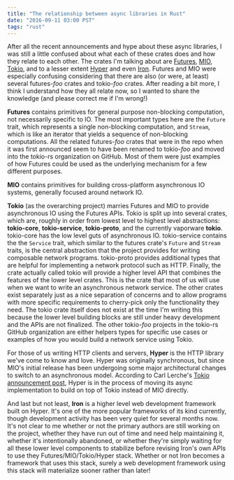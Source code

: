 ```yaml
---
title: "The relationship between async libraries in Rust"
date: "2016-09-11 03:00 PST"
tags: "rust"
---
```

After all the recent announcements and hype about these async libraries, I was still a little confused about what each of these crates does and how they relate to each other.
The crates I'm talking about are [Futures](https://github.com/alexcrichton/futures-rs), [MIO](https://github.com/carllerche/mio), [Tokio](https://github.com/tokio-rs/tokio), and to a lesser extent [Hyper](https://github.com/hyperium/hyper) and even [Iron](https://github.com/iron/iron).
Futures and MIO were especially confusing considering that there are also (or were, at least) several futures-*foo* crates and tokio-*foo* crates.
After reading a bit more, I think I understand how they all relate now, so I wanted to share the knowledge (and please correct me if I'm wrong!)

**Futures** contains primitives for general purpose non-blocking computation, not necessarily specific to IO.
The most important types here are the `Future` trait, which represents a single non-blocking computation, and `Stream`, which is like an iterator that yields a sequence of non-blocking computations.
All the related futures-*foo* crates that were in the repo when it was first announced seem to have been renamed to tokio-*foo* and moved into the tokio-rs organization on GitHub.
Most of them were just examples of how Futures could be used as the underlying mechanism for a few different purposes.

**MIO** contains primitives for building cross-platform asynchronous IO systems, generally focused around network IO.

**Tokio** (as the overarching project) marries Futures and MIO to provide asynchronous IO using the Futures APIs.
Tokio is split up into several crates, which are, roughly in order from lowest level to highest level abstractions: **tokio-core**, **tokio-service**, **tokio-proto**, and the currently vaporware **tokio**.
tokio-core has the low level guts of asynchronous IO.
tokio-service contains the the `Service` trait, which similar to the futures crate's `Future` and `Stream` traits, is the central abstraction that the project provides for writing composable network programs.
tokio-proto provides additional types that are helpful for implementing a network protocol such as HTTP.
Finally, the crate actually called tokio will provide a higher level API that combines the features of the lower level crates.
This is the crate that most of us will use when we want to write an asynchronous network service.
The other crates exist separately just as a nice separation of concerns and to allow programs with more specific requirements to cherry-pick only the functionality they need.
The tokio crate itself does not exist at the time I'm writing this because the lower level building blocks are still under heavy development and the APIs are not finalized.
The other tokio-*foo* projects in the tokio-rs GitHub organization are either helpers types for specific use cases or examples of how you would build a network service using Tokio.

For those of us writing HTTP clients and servers, **Hyper** is the HTTP library we've come to know and love.
Hyper was originally synchronous, but since MIO's initial release has been undergoing some major architectural changes to switch to an asynchronous model.
According to Carl Lerche's [Tokio announcement post](https://medium.com/@carllerche/announcing-tokio-df6bb4ddb34#.bcynme9q5), Hyper is in the process of moving its async implementation to build on top of Tokio instead of MIO directly.

And last but not least, **Iron** is a higher level web development framework built on Hyper.
It's one of the more popular frameworks of its kind currently, though development activity has been very quiet for several months now.
It's not clear to me whether or not the primary authors are still working on the project, whether they have run out of time and need help maintaining it, whether it's intentionally abandoned, or whether they're simply waiting for all these lower level components to stabilize before revising Iron's own APIs to use they Futures/MIO/Tokio/Hyper stack.
Whether or not Iron becomes a framework that uses this stack, surely a web development framework using this stack will materialize sooner rather than later!
